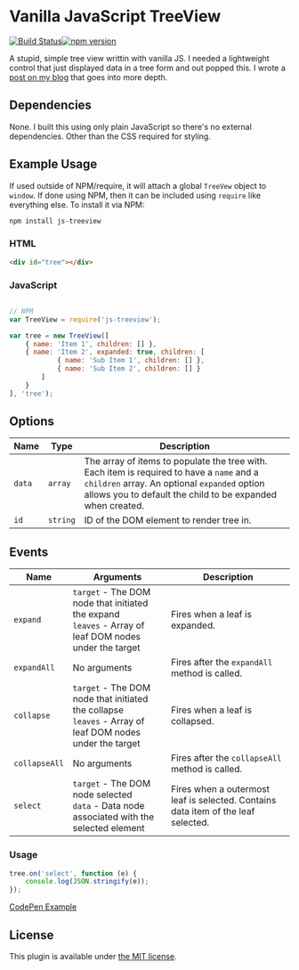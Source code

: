 # Vanilla JavaScript TreeView

[![Build Status](https://travis-ci.org/justinchmura/js-treeview.svg?branch=master)](https://travis-ci.org/justinchmura/js-treeview)[![npm version](https://badge.fury.io/js/js-treeview.svg)](https://badge.fury.io/js/js-treeview)

A stupid, simple tree view writtin with vanilla JS. I needed a lightweight control that just displayed data in a tree form and out popped this. I wrote a [post on my blog](http://justinchmura.com/2014/07/03/javascript-tree-view/) that goes into more depth.

## Dependencies

None. I built this using only plain JavaScript so there's no external dependencies. Other than the CSS required for styling.

## Example Usage

If used outside of NPM/require, it will attach a global `TreeVew` object to `window`. If done using NPM, then it can be included using `require` like everything else. To install it via NPM:

```bash
npm install js-treeview
```

### HTML

```html
<div id="tree"></div>
```

### JavaScript

```js

// NPM
var TreeView = require('js-treeview');

var tree = new TreeView([
    { name: 'Item 1', children: [] },
    { name: 'Item 2', expanded: true, children: [
            { name: 'Sub Item 1', children: [] },
            { name: 'Sub Item 2', children: [] }
        ]
    }
], 'tree');
```

## Options

| Name | Type | Description |
| ---- | ---- | ----------- |
| `data` | `array` | The array of items to populate the tree with. Each item is required to have a `name` and a `children` array. An optional `expanded` option allows you to default the child to be expanded when created. |
| `id` | `string` | ID of the DOM element to render tree in. |

## Events

| Name  | Arguments | Description |
| ----- | --------- | ----------- |
| `expand` | `target` - The DOM node that initiated the expand<br>`leaves` - Array of leaf DOM nodes under the target | Fires when a leaf is expanded. |
| `expandAll` | No arguments | Fires after the `expandAll` method is called. |
| `collapse` | `target` - The DOM node that initiated the collapse<br>`leaves` - Array of leaf DOM nodes under the target | Fires when a leaf is collapsed. |
| `collapseAll` | No arguments | Fires after the `collapseAll` method is called. |
| `select` | `target` - The DOM node selected<br>`data` - Data node associated with the selected element | Fires when a outermost leaf is selected. Contains data item of the leaf selected. |

### Usage

```js
tree.on('select', function (e) {
    console.log(JSON.stringify(e));
});
```

[CodePen Example](http://codepen.io/justinchmura/pen/PZzBOP/)

## License

This plugin is available under [the MIT license](http://mths.be/mit).
